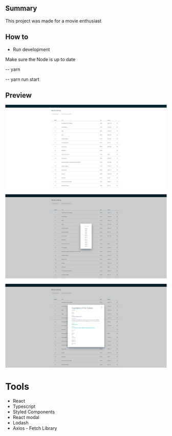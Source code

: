 ## Summary

This project was made for a movie enthusiast

## How to

- Run development

Make sure the Node is up to date

-- yarn

-- yarn run start

## Preview

![](./screenshots/home.jpg)

![](./screenshots/select_year.jpg)

![](./screenshots/movie_detail.jpg)

# Tools

- React
- Typescript
- Styled Components
- React modal
- Lodash
- Axios - Fetch Library
